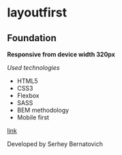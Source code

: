 # layoutfirst

## Foundation

**Responsive from device width 320px**

_Used technologies_

- HTML5
- CSS3
- Flexbox
- SASS
- BEM methodology
- Mobile first

[link](https://serheybernatovich.github.io/Layout1/)

Developed by Serhey Bernatovich
